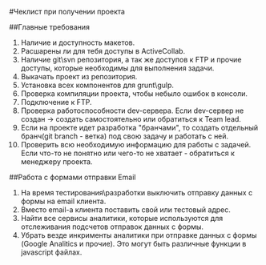 #Чеклист при получении проекта

##Главные требования

1. Наличие и доступность макетов.
2. Расшарены ли для тебя доступы в ActiveCollab.
3. Наличие git\svn репозитория, а так же доступов к FTP и прочие доступы, которые необходимы для выполнения задачи.
4. Выкачать проект из репозитория.
5. Установка всех компонентов для grunt\gulp.
6. Проверка компиляции проекта, чтобы небыло ошибок в консоли.
7. Подключение к FTP.
8. Проверка работоспособности dev-сервера. Если dev-сервер не создан -> создать самостоятельно или обратиться к Team lead.
9. Если на проекте идет разработка "бранчами", то создать отдельный бранч(git branch - ветка) под свою задачу и работать с ней.
10. Проверить всю необходимую информацию для работы с задачей. Если что-то не понятно или чего-то не хватает - обратиться к менеджеру проекта.

##Работа с формами отправки Email

1. На время тестирования\разработки выключить отправку данных с формы на email клиента.
2. Вместо email-а клиента поставить свой или тестовый адрес.
3. Найти все сервисы аналитики, которые используются для отслеживания подсчетов отправок данных с формы.
4. Убрать везде инкрименты аналитики при отправке данных с формы (Google Analitics и прочие). Это могут быть различные функции в javascript файлах.
